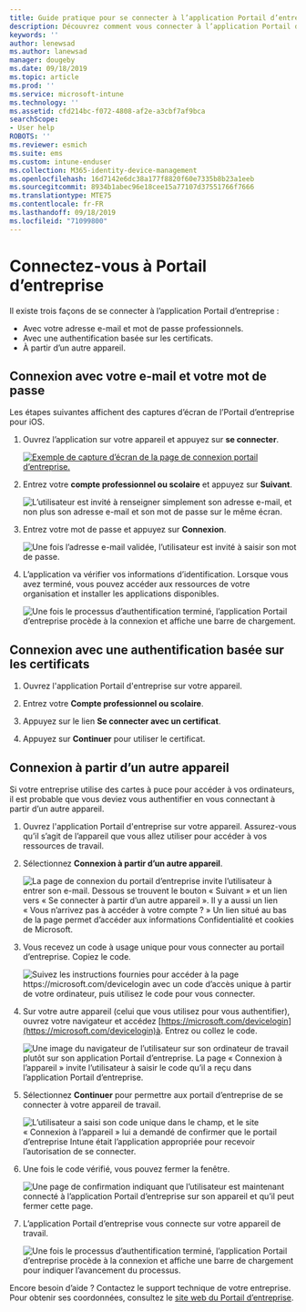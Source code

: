 ```yaml
---
title: Guide pratique pour se connecter à l’application Portail d’entreprise | Microsoft Docs
description: Découvrez comment vous connecter à l’application Portail d’entreprise sur plusieurs plateformes.
keywords: ''
author: lenewsad
ms.author: lanewsad
manager: dougeby
ms.date: 09/18/2019
ms.topic: article
ms.prod: ''
ms.service: microsoft-intune
ms.technology: ''
ms.assetid: cfd214bc-f072-4808-af2e-a3cbf7af9bca
searchScope:
- User help
ROBOTS: ''
ms.reviewer: esmich
ms.suite: ems
ms.custom: intune-enduser
ms.collection: M365-identity-device-management
ms.openlocfilehash: 16d7142e6dc38a177f8820f60e7335b8b23a1eeb
ms.sourcegitcommit: 8934b1abec96e18cee15a77107d37551766f7666
ms.translationtype: MTE75
ms.contentlocale: fr-FR
ms.lasthandoff: 09/18/2019
ms.locfileid: "71099800"
---
```

# <a name="sign-in-to-company-portal"></a>Connectez-vous à Portail d’entreprise  

Il existe trois façons de se connecter à l’application Portail d’entreprise :

* Avec votre adresse e-mail et mot de passe professionnels.  
* Avec une authentification basée sur les certificats.  
* À partir d’un autre appareil.    


## <a name="sign-in-with-your-email-address-and-password"></a>Connexion avec votre e-mail et votre mot de passe
Les étapes suivantes affichent des captures d’écran de l’Portail d’entreprise pour iOS.  

1. Ouvrez l’application sur votre appareil et appuyez sur **se connecter**.  

   [![Exemple de capture d’écran de la page de connexion portail d’entreprise. ](/intune-user-help/media/intune-ios-cp-signin-1908.png)](/intune-user-help/media/intune-ios-cp-signin-lightbox-1908.png#lightbox)  


2. Entrez votre **compte professionnel ou scolaire** et appuyez sur **Suivant**.

   ![L’utilisateur est invité à renseigner simplement son adresse e-mail, et non plus son adresse e-mail et son mot de passe sur le même écran.](/intune-user-help/media/cp_ios_aad_signin_after_1804_002.png)

3. Entrez votre mot de passe et appuyez sur **Connexion**.

   ![Une fois l’adresse e-mail validée, l’utilisateur est invité à saisir son mot de passe.](/intune-user-help/media/cp_ios_aad_signin_after_1804_003.png)

4. L’application va vérifier vos informations d’identification. Lorsque vous avez terminé, vous pouvez accéder aux ressources de votre organisation et installer les applications disponibles.  

   ![Une fois le processus d’authentification terminé, l’application Portail d’entreprise procède à la connexion et affiche une barre de chargement.](/intune-user-help/media/cp_ios_aad_signin_after_1804_004.png)

## <a name="sign-in-with-certificate-based-authentication"></a>Connexion avec une authentification basée sur les certificats

1. Ouvrez l'application Portail d'entreprise sur votre appareil.  

2. Entrez votre **Compte professionnel ou scolaire**.  

3. Appuyez sur le lien **Se connecter avec un certificat**.  

4. Appuyez sur **Continuer** pour utiliser le certificat.  

## <a name="sign-in-from-another-device"></a>Connexion à partir d’un autre appareil

Si votre entreprise utilise des cartes à puce pour accéder à vos ordinateurs, il est probable que vous deviez vous authentifier en vous connectant à partir d’un autre appareil.  

1. Ouvrez l'application Portail d'entreprise sur votre appareil. Assurez-vous qu’il s’agit de l’appareil que vous allez utiliser pour accéder à vos ressources de travail.       

1. Sélectionnez **Connexion à partir d’un autre appareil**.  

   ![La page de connexion du portail d’entreprise invite l’utilisateur à entrer son e-mail.  Dessous se trouvent le bouton « Suivant » et un lien vers « Se connecter à partir d’un autre appareil ». Il y a aussi un lien « Vous n’arrivez pas à accéder à votre compte ? » Un lien situé au bas de la page permet d’accéder aux informations Confidentialité et cookies de Microsoft.](/intune-user-help/media/cp_ios_aad_signin_after_1804_005.png)

2. Vous recevez un code à usage unique pour vous connecter au portail d’entreprise. Copiez le code.

   ![Suivez les instructions fournies pour accéder à la page https://microsoft.com/devicelogin avec un code d’accès unique à partir de votre ordinateur, puis utilisez le code pour vous connecter.](/intune-user-help/media/cp_ios_aad_signin_after_1804_006.png)

3. Sur votre autre appareil (celui que vous utilisez pour vous authentifier), ouvrez votre navigateur et accédez [https://microsoft.com/devicelogin](https://microsoft.com/devicelogin)à. Entrez ou collez le code.  

   ![Une image du navigateur de l’utilisateur sur son ordinateur de travail plutôt sur son application Portail d’entreprise. La page « Connexion à l’appareil » invite l’utilisateur à saisir le code qu’il a reçu dans l’application Portail d’entreprise.](/intune/media/cp_ios_aad_signin_from_another_device_after_1704_004.png)

4. Sélectionnez __Continuer__ pour permettre aux portail d’entreprise de se connecter à votre appareil de travail.   

   ![L’utilisateur a saisi son code unique dans le champ, et le site « Connexion à l’appareil » lui a demandé de confirmer que le portail d’entreprise Intune était l’application appropriée pour recevoir l’autorisation de se connecter.](/intune/media/cp_ios_aad_signin_from_another_device_after_1704_005.png)

5. Une fois le code vérifié, vous pouvez fermer la fenêtre.  

   ![Une page de confirmation indiquant que l’utilisateur est maintenant connecté à l’application Portail d’entreprise sur son appareil et qu’il peut fermer cette page.](/intune/media/cp_ios_aad_signin_from_another_device_after_1704_006.png)

6. L’application Portail d’entreprise vous connecte sur votre appareil de travail.  

   ![Une fois le processus d’authentification terminé, l’application Portail d’entreprise procède à la connexion et affiche une barre de chargement pour indiquer l’avancement du processus.](/intune-user-help/media/cp_ios_aad_signin_after_1804_007.png)

Encore besoin d’aide ? Contactez le support technique de votre entreprise. Pour obtenir ses coordonnées, consultez le [site web du Portail d’entreprise](https://go.microsoft.com/fwlink/?linkid=2010980).  
